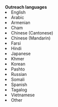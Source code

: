 <br>
<br>
<br>
<b>Outreach languages</b>
<li> English</li>
<li> Arabic</li>
<li> Armenian</li>
<li> Cham</li>
<li> Chinese (Cantonese)  &emsp; &emsp; &emsp;</li>
<li> Chinese (Mandarin)</li>
<li> Farsi</li>
<li> Hindi</li>
<li> Japanese</li>
<li> Khmer</li>
<li> Korean</li>
<li> Pashto</li>
<li> Russian</li>
<li> Somali</li>
<li> Spanish</li>
<li> Tagalog</li>
<li> Vietnamese</li>
<li> Other</li>
<br>
<br>
